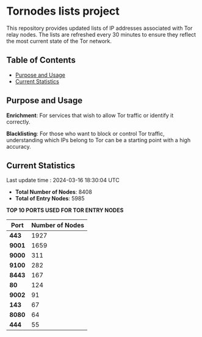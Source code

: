 # Tornodes lists project

This repository provides updated lists of IP addresses associated with Tor relay nodes. The lists are refreshed every 30 minutes to ensure they reflect the most current state of the Tor network.

## Table of Contents

- [Purpose and Usage](#purpose-and-usage)
- [Current Statistics](#current-statistics)


## Purpose and Usage

**Enrichment**: For services that wish to allow Tor traffic or identify it correctly.

**Blacklisting**: For those who want to block or control Tor traffic, understanding which IPs belong to Tor can be a starting point with a high accuracy.

## Current Statistics

Last update time : 2024-03-16 18:30:04 UTC

- **Total Number of Nodes**: 8408
- **Total of Entry Nodes**: 5985

**TOP 10 PORTS USED FOR TOR ENTRY NODES**

| **Port** | **Number of Nodes** |
|------|-----------------|
| **443**   | 1927  |
| **9001**   | 1659  |
| **9000**   | 311  |
| **9100**   | 282  |
| **8443**   | 167  |
| **80**   | 124  |
| **9002**   | 91  |
| **143**   | 67  |
| **8080**   | 64  |
| **444**   | 55  |

